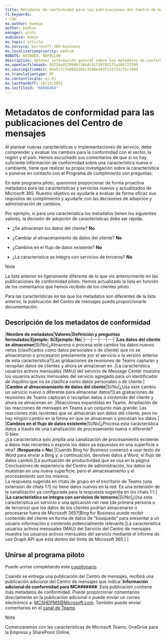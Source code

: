 ```yaml
---
title: Metadatos de conformidad para las publicaciones del Centro de mensajes
f1.keywords:
- CSH
ms.author: kwekua
author: kwekua
manager: scotv
audience: Admin
ms.topic: article
ms.service: microsoft-365-business
ms.localizationpriority: medium
ROBOTS: NOINDEX, NOFOLLOW
description: Obtener información general sobre los metadatos de conformidad para las publicaciones del Centro de mensajes
ms.openlocfilehash: 93259a813990bf106dc91729f042f5a10b727599
ms.sourcegitcommit: 04e517c7e00323b5c33d8ea937115725cf2cfd4d
ms.translationtype: MT
ms.contentlocale: es-ES
ms.lasthandoff: 10/13/2022
ms.locfileid: "68566454"
---
```

# <a name="conformance-metadata-for-message-center-posts"></a>Metadatos de conformidad para las publicaciones del Centro de mensajes

Al planear nuevas características o implementaciones de servicio, debe comprender y evaluar los cambios para la conformidad con el sector, la región y el país. Hemos escuchado sus comentarios de que si no hay suficiente información de conformidad sobre una característica nueva o cambiante, tiene que realizar su propia investigación sobre la característica o ponerse en contacto con el Programa de cumplimiento con preguntas.  

En este programa piloto, queremos proporcionar de forma proactiva metadatos para las características y servicios nuevos y actualizados de Microsoft 365. Nuestro objetivo es ayudarle a evaluar de forma eficaz sus requisitos de cumplimiento y ayudarle con las decisiones de adopción y administración de cambios.  

Por ejemplo, si para una característica los metadatos tienen los siguientes valores, la decisión de adopción de características debe ser rápida.  

- ¿Se almacenan los datos del cliente? **No**

- ¿Cambiar al almacenamiento de datos del cliente? **No**

- ¿Cambios en el flujo de datos existente? **No**

- ¿La característica se integra con servicios de terceros? **No**

> [!NOTE]
> La lista anterior es ligeramente diferente de lo que vio anteriormente en las publicaciones de conformidad piloto. Hemos actualizado la lista en función de los comentarios que hemos recibido de los clientes piloto.

Para las características en las que los metadatos son diferentes de la lista anterior, la publicación del Centro de mensajes puede proporcionarle documentación.

## <a name="understanding-conformance-metadata"></a>Descripción de los metadatos de conformidad

|**Nombre de metadatos**|**Valores**|**Definición y preguntas formuladas**|**Ejemplo: Sí**|**Ejemplo: No**|
|---|---|---|---|
|**Los datos del cliente se almacenan**|Sí/No|¿Almacena o procesa este cambio los datos nuevos netos (clasificados como datos personales o de cliente) que no se almacenaron o procesaron previamente por el servicio o la versión anterior de esta característica?|Las grabaciones de reuniones de Teams capturan y recopilan datos de clientes y ahora se almacenan en .|La característica usuarios activos mensuales (MAU) del servicio de Message Center muestra los usuarios activos mensuales del servicio agregado para un identificador de inquilino que no se clasifica como datos personales o de cliente.|
|**Cambio al almacenamiento de datos del cliente**|Sí/No|¿Usa este cambio un servicio nuevo o diferente para almacenar datos?|Las grabaciones de reuniones de Teams capturan o recopilan datos o contenido del cliente y ahora se almacenan en .|Reacciones expandidas en Teams. Ampliación de las reacciones de mensajes en Teams a un conjunto más grande. Las reacciones más recientes que se almacenan son datos del cliente, pero no hay ningún cambio en la forma en que se almacenan o procesan los datos.|
|**Cambios en el flujo de datos existente**|Sí/No|¿Procesa esta característica datos a través de una canalización de procesamiento nueva o diferente? <br> O bien <br> ¿La característica solo amplía una canalización de procesamiento existente a datos más recientes o expone los datos ya expuestos en una superficie a otra? (**Respuesta = No**).|Cuando Bing for Business comenzó a usar texto de Word para enviar a Bing y, a continuación, devolver datos a Word, el flujo de datos cambió.|La puntuación de productividad que se usa en la página Conclusiones de experiencia del Centro de administración, los datos se muestran en una nueva superficie, pero el almacenamiento y el procesamiento son los mismos. <br> La respuesta sugerida en chats de grupo en el escritorio de Teams (una extensión de chats 1:1) no tiene datos nuevos en la red. Es una extensión de la canalización ya configurada para la respuesta sugerida en los chats 1:1.|
|**La característica se integra con servicios de terceros**|Sí/No|¿Usa esta característica un servicio o una aplicación net new (de primera persona o de terceros) que los datos de los clientes podrían almacenarse o procesarse fuera de Microsoft 365?|Bing for Business puede recibir contenido del cliente en forma de datos de "búsqueda" para presentar a un usuario información o contenido potencialmente relevante.|La característica usuarios activos mensuales (MAU) del Servicio del Centro de mensajes muestra los usuarios activos mensuales del servicio mediante el informe de uso Graph API que está dentro del límite de Microsoft 365.|
|

## <a name="join-the-pilot-program"></a>Unirse al programa piloto

Puede unirse completando este [cuestionario](https://go.microsoft.com/fwlink/p/?linkid=2211581).

Cuando se entrega una publicación del Centro de mensajes, recibirá una publicación adicional del Centro de mensajes que indica: **Información adicional de conformidad para MC#######**. Esta publicación contiene más metadatos de conformidad. Puede proporcionar comentarios directamente en la publicación adicional o puede enviar un correo electrónico a: MCSHDPMS@Microsoft.com. También puede enviar comentarios en el [canal de Teams](https://go.microsoft.com/fwlink/p/?linkid=2211676).

> [!NOTE]
> Comenzaremos con las características de Microsoft Teams, OneDrive para la Empresa y SharePoint Online.
